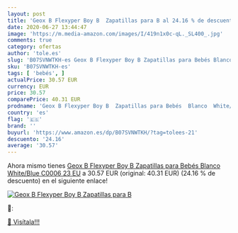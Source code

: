 ```yaml
---
layout: post
title: 'Geox B Flexyper Boy B  Zapatillas para B al 24.16 % de descuento'
date: 2020-06-27 13:44:47
image: 'https://m.media-amazon.com/images/I/419n1x0c-qL._SL400_.jpg'
comments: true
category: ofertas
author: 'tole.es'
slug: 'B07SVNWTKH-es Geox B Flexyper Boy B Zapatillas para Bebés Blanco...'
sku: 'B07SVNWTKH-es'
tags: [ 'bebés', ]
actualPrice: 30.57 EUR
currency: EUR
price: 30.57
comparePrice: 40.31 EUR
prodname: 'Geox B Flexyper Boy B  Zapatillas para Bebés  Blanco  White/Blue C0006   23 EU'
country: 'es'
flag: '🇪🇸'
brand: ''
buyurl: 'https://www.amazon.es/dp/B07SVNWTKH/?tag=tolees-21'
descuento: '24.16'
average: '30.57'
---
```


Ahora mismo tienes [Geox B Flexyper Boy B  Zapatillas para Bebés  Blanco  White/Blue C0006   23 EU](https://www.amazon.es/dp/B07SVNWTKH/?tag=tolees-21) a 30.57 EUR (original: 40.31 EUR) (24.16 %  de descuento) en el siguiente enlace!

[![Geox B Flexyper Boy B  Zapatillas para B](https://m.media-amazon.com/images/I/419n1x0c-qL._SL400_.jpg)](https://www.amazon.es/dp/B07SVNWTKH/?tag=tolees-21)

🔎:


[🛒 Visítala!!!](https://www.amazon.es/dp/B07SVNWTKH/?tag=tolees-21)
